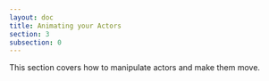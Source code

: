 ```yaml
---
layout: doc
title: Animating your Actors
section: 3
subsection: 0
---
```

This section covers how to manipulate actors and make them move.
